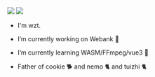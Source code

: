<img  src="https://github-readme-stats.vercel.app/api?username=genuifx&show_icons=true&theme=vue" />
<img  src="https://github-readme-stats.vercel.app/api/top-langs/?username=genuifx&layout=compact" style="" />


- I'm wzt.

- I’m currently working on Webank 🔭

- I’m currently learning WASM/FFmpeg/vue3 🤔

- Father of cookie 🐕 and nemo 🐈 and tuizhi 🐈 




<!--
**Genuifx/Genuifx** is a ✨ _special_ ✨ repository because its `README.md` (this file) appears on your GitHub profile.

Here are some ideas to get you started:

- 🔭 I’m currently working on ...
- 🌱 I’m currently learning ...
- 👯 I’m looking to collaborate on ...
- 🤔 I’m looking for help with ...
- 💬 Ask me about ...
- 📫 How to reach me: ...
- 😄 Pronouns: ...
- ⚡ Fun fact: ...
-->
